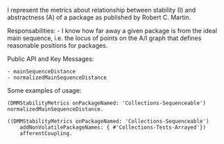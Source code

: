 I represent the metrics about relationship between stability (I) and abstractness (A) of a package as published by Robert C. Martin.

Responsabilities:
    - I know how far away a given package is from the ideal main sequence, i.e. the locus of points on the A/I graph that defines
reasonable positions for packages.

Public API and Key Messages:

    - mainSequenceDistance
    - normalizedMainSequenceDistance

Some  examples of usage:

    (DMMStabilityMetrics onPackageNamed: 'Collections-Sequenceable') normalizedMainSequenceDistance. 

    ((DMMStabilityMetrics onPackageNamed: 'Collections-Sequenceable')
        addNonVolatilePackageNames: { #'Collections-Tests-Arrayed'})
        afferentCoupling.
